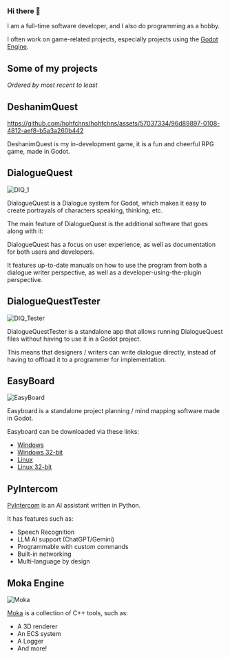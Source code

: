 ### Hi there 👋
I am a full-time software developer, and I also do programming as a hobby.

I often work on game-related projects, especially projects using the [Godot Engine](https://godotengine.org/).

## Some of my projects

*Ordered by most recent to least*

## DeshanimQuest

https://github.com/hohfchns/hohfchns/assets/57037334/96d89897-0108-4812-aef8-b5a3a260b442

DeshanimQuest is my in-development game, it is a fun and cheerful RPG game, made in Godot.

## DialogueQuest

![DIQ_1](https://github.com/hohfchns/hohfchns/assets/57037334/641eb2a5-4580-4cc3-8065-1d1f7b5a948e)

DialogueQuest is a Dialogue system for Godot, which makes it easy to create portrayals of characters speaking, thinking, etc.

The main feature of DialogueQuest is the additional software that goes along with it:

DialogueQuest has a focus on user experience, as well as documentation for both users and developers.

It features up-to-date manuals on how to use the program from both a dialogue writer perspective, as well as a developer-using-the-plugin perspective.

## DialogueQuestTester

![DIQ_Tester](https://github.com/hohfchns/hohfchns/assets/57037334/b662cf16-5ddd-45c3-a2fd-a26a97851627)

DialogueQuestTester is a standalone app that allows running DialogueQuest files without having to use it in a Godot project.

This means that designers / writers can write dialogue directly, instead of having to offload it to a programmer for implementation.

## EasyBoard

![EasyBoard](https://github.com/hohfchns/hohfchns/assets/57037334/856deb4b-341c-4f8b-ad01-8e314a4892c9)

Easyboard is a standalone project planning / mind mapping software made in Godot.

Easyboard can be downloaded via these links:
- [Windows](https://archive.org/download/easy-board-linux-v0.1.0.tar/EasyBoard_Windows.zip)
- [Windows 32-bit](https://archive.org/download/easy-board-linux-v0.1.0.tar/EasyBoard_Windows_x86_32.zip)
- [Linux](https://archive.org/download/easy-board-linux-v0.1.0.tar/EasyBoard_Linux.tar.gz)
- [Linux 32-bit](https://archive.org/download/easy-board-linux-v0.1.0.tar/EasyBoard_Linux_x86_32.tar.gz)

## PyIntercom

[PyIntercom](https://github.com/hohfchns/py_intercom) is an AI assistant written in Python.

It has features such as:
- Speech Recognition
- LLM AI support (ChatGPT/Gemini)
- Programmable with custom commands
- Built-in networking
- Multi-language by design

## Moka Engine

![Moka](https://github.com/hohfchns/hohfchns/assets/57037334/72ed2bd0-d2e6-49cd-a5cb-beced5e2c487)

[Moka](https://github.com/hohfchns/Moka) is a collection of C++ tools, such as:
- A 3D renderer
- An ECS system
- A Logger
- And more!


